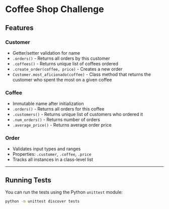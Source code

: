 # Coffee Shop Challenge

## Features

### Customer

- Getter/setter validation for name
- `.orders()` - Returns all orders by this customer
- `.coffees()` - Returns unique list of coffees ordered
- `.create_order(coffee, price)` - Creates a new order
- `Customer.most_aficionado(coffee)` - Class method that returns the customer who spent the most on a given coffee

### Coffee

- Immutable name after initialization
- `.orders()` - Returns all orders for this coffee
- `.customers()` - Returns unique list of customers who ordered it
- `.num_orders()` - Returns number of orders
- `.average_price()` - Returns average order price

### Order

- Validates input types and ranges
- Properties: `.customer`, `.coffee`, `.price`
- Tracks all instances in a class-level list

---

## Running Tests

You can run the tests using the Python `unittest` module:

```bash
python -m unittest discover tests
